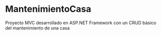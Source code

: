 # MantenimientoCasa
Proyecto MVC desarrollado en ASP.NET Framework con un CRUD básico del mantenimiento de una casa
